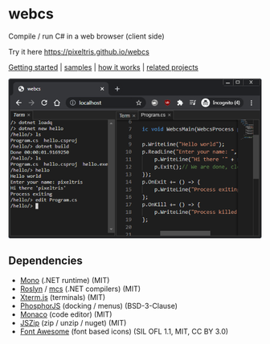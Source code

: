 # webcs

Compile / run C# in a web browser (client side)

Try it here https://pixeltris.github.io/webcs

[Getting started](docs/GettingStarted.md) | [samples](/mono/managed/samples/) | [how it works](docs/HowItWorks.md) | [related projects](docs/Resources.md)

![Alt text](docs/pics/screenshot.png)

## Dependencies
- [Mono](https://github.com/dotnet/runtime/tree/main/src/mono/wasm) (.NET runtime) (MIT)
- [Roslyn](https://github.com/dotnet/roslyn) / [mcs](https://github.com/mono/mono/tree/main/mcs/mcs) (.NET compilers) (MIT)
- [Xterm.js](https://github.com/xtermjs/xterm.js) (terminals) (MIT)
- [PhosphorJS](https://github.com/phosphorjs/phosphor) (docking / menus) (BSD-3-Clause)
- [Monaco](https://github.com/microsoft/monaco-editor) (code editor) (MIT)
- [JSZip](https://github.com/Stuk/jszip) (zip / unzip / nuget) (MIT)
- [Font Awesome](https://github.com/FortAwesome/Font-Awesome) (font based icons) (SIL OFL 1.1, MIT, CC BY 3.0)